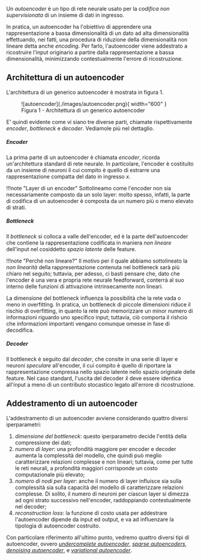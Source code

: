 Un *autoencoder* è un tipo di rete neurale usato per la *codifica non supervisionata* di un insieme di dati in ingresso.

In pratica, un autoencoder ha l'obiettivo di apprendere una rappresentazione a bassa dimensionalità di un dato ad alta dimensionalità effettuando, nei fatti, una procedura di riduzione della dimensionalità non lineare detta anche *encoding*. Per farlo, l'autoencoder viene addestrato a ricostruire l'input originario a partire dalla rappresentazione a bassa dimensionalità, minimizzando contestualmente l'errore di ricostruzione.

## Architettura di un autoencoder

L'architettura di un generico autoencoder è mostrata in figura 1.

<figure markdown>
  ![autoencoder](./images/autoencoder.png){ width="600" }
  <figcaption>Figura 1 - Architettura di un generico autoencoder</figcaption>
</figure>

E' quindi evidente come vi siano tre diverse parti, chiamate rispettivamente *encoder*, *bottleneck* e *decoder*. Vediamole più nel dettaglio.

##### Encoder

La prima parte di un autoencoder è chiamata *encoder*, ricorda un'architettura standard di rete neurale. In particolare, l'encoder è costituito da un insieme di neuroni il cui compito è quello di estrarre una rappresentazione compatta del dato in ingresso $x$.

!!!note "Layer di un encoder"
    Sottolineamo come l'encoder non sia necessariamente composto da un solo layer: molto spesso, infatti, la parte di codifica di un autoencoder è composta da un numero più o meno elevato di strati.

##### Bottleneck

Il *bottleneck* si colloca a valle dell'encoder, ed è la parte dell'autoencoder che contiene la rappresentazione codificata in maniera *non lineare* dell'input nel cosiddetto *spazio latente* delle feature.

!!!note "Perché non lineare?"
    Il motivo per il quale abbiamo sottolineato la *non linearità* della rappresentazione contenuta nel bottleneck sarà più chiaro nel seguito; tuttavia, per adesso, ci basti pensare che, dato che l'encoder è una vera e propria rete neurale feedforward, conterrà al suo interno delle funzioni di attivazione intrinsecamente non lineari.

La dimensione del bottleneck influenza la possibilità che la rete vada o meno in overfitting. In pratica, un bottleneck di piccole dimensioni riduce il rischio di overfitting, in quanto la rete può memorizzare un minor numero di informazioni riguardo uno specifico input; tuttavia, ciò comporta il rishcio che informazioni importanti vengano comunque omesse in fase di decodifica.

##### Decoder

Il bottleneck è seguito dal *decoder*, che consite in una serie di layer e neuroni *speculare* all'encoder, il cui compito è quello di riportare la rappresentazione compressa nello spazio latente nello spazio originale delle feature. Nel caso standard, l'uscita del decoder $\hat{x}$ deve essere identica all'input a meno di un contributo stocastico legato all'errore di ricostruzione.

## Addestramento di un autoencoder

L'addestramento di un autoencoder avviene considerando quattro diversi iperparametri:

1. *dimensione del bottleneck*: questo iperparametro decide l'entità della compressione dei dati;
2. *numero di layer*: una profondità maggiore per encoder e decoder aumenta la complessità del modello, che quindi può meglio caratterizzare relazioni complesse e non lineari; tuttavia, come per tutte le reti neurali, a profondità maggiori corrisponde un costo computazionale più elevato;
3. *numero di nodi per layer*: anche il numero di layer influisce sia sulla complessità sia sulla capacità del modello di caratterizzare relazioni complesse. Di solito, il numero di neuroni per ciascun layer si dimezza ad ogni strato successivo nell'encoder, raddoppiando contestualmente nel decoder;
4. *reconstruction loss*: la funzione di costo usata per addestrare l'autoencoder dipende da input ed output, e va ad influenzare la tipologia di autoencoder costruito.

Con particolare riferimento all'ultimo punto, vedremo quattro diversi tipi di autoencoder, ovvero [*undercomplete autoencoder*](02_undercomplete.md), [*sparse autoencoders*](03_sparse.md), [*denoising autoencoder*](04_denoising.md), e [*variational autoencoder*](05_variational.md).
